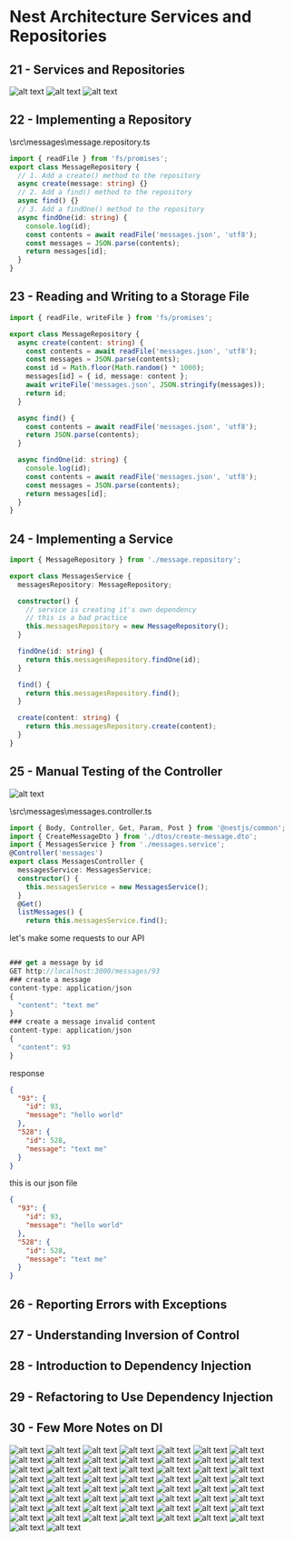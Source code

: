 
#  Nest Architecture Services and Repositories

## 21 - Services and Repositories

![alt text](./Assets/images/set-01/39.png)
![alt text](./Assets/images/set-01/40.png)
![alt text](./Assets/images/set-01/41.png)
## 22 - Implementing a Repository

\src\messages\message.repository.ts
```ts
import { readFile } from 'fs/promises';
export class MessageRepository {
  // 1. Add a create() method to the repository
  async create(message: string) {}
  // 2. Add a find() method to the repository
  async find() {}
  // 3. Add a findOne() method to the repository
  async findOne(id: string) {
    console.log(id);
    const contents = await readFile('messages.json', 'utf8');
    const messages = JSON.parse(contents);
    return messages[id];
  }
}
```
## 23 - Reading and Writing to a Storage File
```ts
import { readFile, writeFile } from 'fs/promises';

export class MessageRepository {
  async create(content: string) {
    const contents = await readFile('messages.json', 'utf8');
    const messages = JSON.parse(contents);
    const id = Math.floor(Math.random() * 1000);
    messages[id] = { id, message: content };
    await writeFile('messages.json', JSON.stringify(messages));
    return id;
  }

  async find() {
    const contents = await readFile('messages.json', 'utf8');
    return JSON.parse(contents);
  }

  async findOne(id: string) {
    console.log(id);
    const contents = await readFile('messages.json', 'utf8');
    const messages = JSON.parse(contents);
    return messages[id];
  }
}
```
## 24 - Implementing a Service
```ts
import { MessageRepository } from './message.repository';

export class MessagesService {
  messagesRepository: MessageRepository;

  constructor() {
    // service is creating it's own dependency
    // this is a bad practice
    this.messagesRepository = new MessageRepository();
  }

  findOne(id: string) {
    return this.messagesRepository.findOne(id);
  }

  find() {
    return this.messagesRepository.find();
  }

  create(content: string) {
    return this.messagesRepository.create(content);
  }
}

```
## 25 - Manual Testing of the Controller
![alt text](./Assets/images/set-01/42.png)

\src\messages\messages.controller.ts
```ts
import { Body, Controller, Get, Param, Post } from '@nestjs/common';
import { CreateMessageDto } from './dtos/create-message.dto';
import { MessagesService } from './messages.service';
@Controller('messages')
export class MessagesController {
  messagesService: MessagesService;
  constructor() {
    this.messagesService = new MessagesService();
  }
  @Get()
  listMessages() {
    return this.messagesService.find();

```

let's make some requests to our API
```ts

### get a message by id
GET http://localhost:3000/messages/93
### create a message
content-type: application/json
{
  "content": "text me"
}
### create a message invalid content
content-type: application/json
{
  "content": 93
}
```
response
```json
{
  "93": {
    "id": 93,
    "message": "hello world"
  },
  "528": {
    "id": 528,
    "message": "text me"
  }
}
```

this is our json file
```json
{
  "93": {
    "id": 93,
    "message": "hello world"
  },
  "528": {
    "id": 528,
    "message": "text me"
  }
}
```
## 26 - Reporting Errors with Exceptions
## 27 - Understanding Inversion of Control
## 28 - Introduction to Dependency Injection
## 29 - Refactoring to Use Dependency Injection
## 30 - Few More Notes on DI

![alt text](./Assets/images/set-01/43.png)
![alt text](./Assets/images/set-01/44.png)
![alt text](./Assets/images/set-01/45.png)
![alt text](./Assets/images/set-01/46.png)
![alt text](./Assets/images/set-01/47.png)
![alt text](./Assets/images/set-01/48.png)
![alt text](./Assets/images/set-01/49.png)
![alt text](./Assets/images/set-01/50.png)
![alt text](./Assets/images/set-01/51.png)
![alt text](./Assets/images/set-01/52.png)
![alt text](./Assets/images/set-01/53.png)
![alt text](./Assets/images/set-01/54.png)
![alt text](./Assets/images/set-01/55.png)
![alt text](./Assets/images/set-01/56.png)
![alt text](./Assets/images/set-01/57.png)
![alt text](./Assets/images/set-01/58.png)
![alt text](./Assets/images/set-01/59.png)
![alt text](./Assets/images/set-01/60.png)
![alt text](./Assets/images/set-01/61.png)
![alt text](./Assets/images/set-01/62.png)
![alt text](./Assets/images/set-01/63.png)
![alt text](./Assets/images/set-01/64.png)
![alt text](./Assets/images/set-01/65.png)
![alt text](./Assets/images/set-01/66.png)
![alt text](./Assets/images/set-01/67.png)
![alt text](./Assets/images/set-01/68.png)
![alt text](./Assets/images/set-01/69.png)
![alt text](./Assets/images/set-01/70.png)
![alt text](./Assets/images/set-01/71.png)
![alt text](./Assets/images/set-01/72.png)
![alt text](./Assets/images/set-01/73.png)
![alt text](./Assets/images/set-01/74.png)
![alt text](./Assets/images/set-01/75.png)
![alt text](./Assets/images/set-01/76.png)
![alt text](./Assets/images/set-01/77.png)
![alt text](./Assets/images/set-01/78.png)
![alt text](./Assets/images/set-01/79.png)
![alt text](./Assets/images/set-01/80.png)
![alt text](./Assets/images/set-01/81.png)
![alt text](./Assets/images/set-01/82.png)
![alt text](./Assets/images/set-01/83.png)
![alt text](./Assets/images/set-01/84.png)
![alt text](./Assets/images/set-01/85.png)
![alt text](./Assets/images/set-01/86.png)
![alt text](./Assets/images/set-01/87.png)
![alt text](./Assets/images/set-01/88.png)
![alt text](./Assets/images/set-01/89.png)
![alt text](./Assets/images/set-01/90.png)
![alt text](./Assets/images/set-01/91.png)
![alt text](./Assets/images/set-01/92.png)
![alt text](./Assets/images/set-01/93.png)
![alt text](./Assets/images/set-01/94.png)
![alt text](./Assets/images/set-01/95.png)
![alt text](./Assets/images/set-01/96.png)
![alt text](./Assets/images/set-01/97.png)
![alt text](./Assets/images/set-01/98.png)
![alt text](./Assets/images/set-01/99.png)
![alt text](./Assets/images/set-01/100.png)